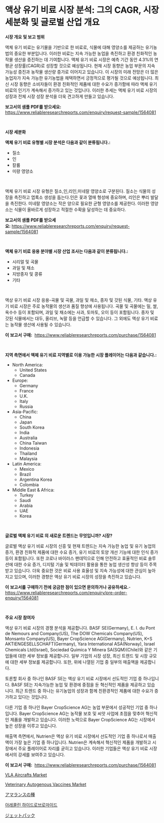 <p><h1>액상 유기 비료 시장 분석: 그의 CAGR, 시장 세분화 및 글로벌 산업 개요</h1></p><p><strong>시장 개요 및 보고 범위</strong></p>
<p><p>액체 유기 비료는 유기물을 기반으로 한 비료로, 식물에 대해 영양소를 제공하는 유기농법의 중요한 부분입니다. 이러한 비료는 지속 가능한 농업을 촉진하고 환경 친화적인 농작물 생산을 증진하는 데 기여합니다. 액체 유기 비료 시장은 예측 기간 동안 4.3%의 연평균 성장률(CAGR)로 성장할 것으로 예상됩니다. 현재 시장 동향은 농업 부문의 지속 가능성 증진과 농작물 생산량 증가로 이어지고 있습니다. 이 시장의 미래 전망은 더 많은 농업자가 지속 가능한 유기농법을 채택하면서 긍정적으로 평가될 것으로 예상됩니다. 최신 시장 동향은 소비자들이 환경 친화적인 제품에 대한 수요가 증가함에 따라 액체 유기 비료의 인기가 계속해서 증가하고 있는 것입니다. 이러한 추세는 액체 유기 비료 시장의 성장과 전체 시장 성장 분석을 더욱 견고하게 만들고 있습니다.</p></p>
<p><strong>보고서의 샘플 PDF를 받으세요:</strong> <a href="https://www.reliableresearchreports.com/enquiry/request-sample/1564081">https://www.reliableresearchreports.com/enquiry/request-sample/1564081</a></p>
<p>&nbsp;</p>
<p><strong>시장 세분화</strong></p>
<p><strong>액체 유기 비료 유형별 시장 분석은 다음과 같이 분류됩니다.:</strong></p>
<p><ul><li>질소</li><li>인</li><li>칼륨</li><li>미량 영양소</li></ul></p>
<p>&nbsp;</p>
<p><p>액체 유기 비료 시장 유형은 질소,인,리인,미네랄 영양소로 구분된다. 질소는 식물의 성장을 촉진하고 엽록소 생성을 돕는다.인은 꽃과 열매 형성에 중요하며, 리인은 뿌리 발달을 촉진한다. 미네랄 영양소는 작은 양으로 필요한 균형 영양소를 제공한다. 이러한 영양소는 식물이 올바르게 성장하고 적절한 수확을 달성하는 데 중요하다.</p></p>
<p><strong>보고서의 샘플 PDF를 받으세요:</strong>&nbsp;<a href="https://www.reliableresearchreports.com/enquiry/request-sample/1564081">https://www.reliableresearchreports.com/enquiry/request-sample/1564081</a></p>
<p>&nbsp;</p>
<p><strong> 액체 유기 비료 응용 분야별 시장 산업 조사는 다음과 같이 분류됩니다.:</strong></p>
<p><ul><li>시리얼 및 곡물</li><li>과일 및 채소</li><li>지방종자 및 콩류</li><li>기타</li></ul></p>
<p>&nbsp;</p>
<p><p>액상 유기 비료 시장 응용-곡물 및 곡물, 과일 및 채소, 종자 및 갓된 식물, 기타. 액상 유기 비료 시장은 주로 농작물의 생산과 품질 향상에 사용됩니다. 곡물 및 곡물에는 밀, 쌀, 옥수수 등이 포함되며, 과일 및 채소에는 사과, 토마토, 오이 등이 포함됩니다. 종자 및 갓된 식물에서는 대두, 올리브, 녹말 등을 언급할 수 있습니다. 그 외에도 액상 유기 비료는 농작물 생산에 사용될 수 있습니다.</p></p>
<p><strong>이 보고서 구매:</strong>&nbsp; <a href="https://www.reliableresearchreports.com/purchase/1564081">https://www.reliableresearchreports.com/purchase/1564081</a></p>
<p>&nbsp;</p>
<p><strong>지역 측면에서 액체 유기 비료 지역별로 이용 가능한 시장 플레이어는 다음과 같습니다.:</strong></p>
<p><ul>
    <li>
        North America:
        <ul>
            <li>United States</li>
            <li>Canada</li>
        </ul>
    </li>
    <li>
        Europe:
        <ul>
            <li>Germany</li>
            <li>France</li>
            <li>U.K.</li>
            <li>Italy</li>
            <li>Russia</li>
        </ul>
    </li>
    <li>
        Asia-Pacific:
        <ul>
            <li>China</li>
            <li>Japan</li>
            <li>South Korea</li>
            <li>India</li>
            <li>Australia</li>
            <li>China Taiwan</li>
            <li>Indonesia</li>
            <li>Thailand</li>
            <li>Malaysia</li>
        </ul>
    </li>
    <li>
        Latin America:
        <ul>
            <li>Mexico</li>
            <li>Brazil</li>
            <li>Argentina Korea</li>
            <li>Colombia</li>
        </ul>
    </li>
    <li>
        Middle East & Africa:
        <ul>
            <li>Turkey</li>
            <li>Saudi</li>
            <li>Arabia</li>
            <li>UAE</li>
            <li>Korea</li>
        </ul>
    </li>
    </ul></p>
<p>&nbsp;</p>
<p><strong>글로벌 액체 유기 비료 의 새로운 트렌드는 무엇입니까? 시장?</strong></p>
<p><p>글로벌 액상 유기 비료 시장의 신흥 및 현재 트렌드는 지속 가능한 농업 및 유기 농업의 증가, 환경 친화적 제품에 대한 수요 증가, 유기 비료의 토양 개선 기능에 대한 인식 증가 등이 포함됩니다. 또한 코로나 바이러스 팬데믹으로 인해 안전하고 효율적인 비료 솔루션에 대한 수요 증가, 디지털 기술 및 빅데이터 활용을 통한 농업 생산성 향상 등이 주목받고 있습니다. 더욱 중요한 것은 비료 사용 효율성 및 지속 가능성에 대한 관심이 높아지고 있으며, 이러한 경향은 액상 유기 비료 시장의 성장을 촉진하고 있습니다.</p></p>
<p><strong>이 보고서를 구매하기 전에 궁금한 점이 있으면 문의하거나 공유하세요.</strong>- <a href="https://www.reliableresearchreports.com/enquiry/pre-order-enquiry/1564081">https://www.reliableresearchreports.com/enquiry/pre-order-enquiry/1564081</a></p>
<p>&nbsp;</p>
<p><strong>주요 시장 참여자</strong></p>
<p><p>액상 유기 비료 시장의 경쟁 분석을 제공합니다. BASF SE(Germany), E. I. du Pont de Nemours and Company(US), The DOW Chemicals Company(US), Monsanto Company(US), Bayer CropScience AG(Germany), Nutrien, K+S AKTIENGESELLSCHAFT(Germany), Yara International ASA(Norway), Israel Chemicals Ltd(Israel), Sociedad Quimica Y Minera SA(SQM)(Chile)와 같은 기업들에 대한 세부 정보를 제공합니다. 일부 기업의 시장 성장, 최신 트렌드 및 시장 규모에 대한 세부 정보를 제공합니다. 또한, 위에 나열된 기업 중 일부의 매출액을 제공합니다.</p><p>토론할 회사 중 하나인 BASF SE는 액상 유기 비료 시장에서 선도적인 기업 중 하나입니다. BASF SE는 지속가능한 농업 및 환경에 중점을 둔 혁신적인 제품을 제공하고 있습니다. 최근 트렌드 중 하나는 유기농업의 성장과 함께 친환경적인 제품에 대한 수요가 증가하고 있다는 것입니다.</p><p>다른 기업 중 하나인 Bayer CropScience AG는 농업 부문에서 성공적인 기업 중 하나입니다. Bayer CropScience AG는 농작물 보호 및 씨앗 사업에 초점을 맞추어 혁신적인 제품을 개발하고 있습니다. 이러한 노력으로 Bayer CropScience AG는 시장에서 높은 성장을 이루고 있습니다.</p><p>매출액 측면에서, Nutrien은 액상 유기 비료 시장에서 선도적인 기업 중 하나로서 매출액이 가장 높은 기업 중 하나입니다. Nutrien은 계속해서 혁신적인 제품을 개발하고 시장에서 주요 플레이어로 자리를 굳히고 있습니다. 이러한 기업들은 액상 유기 비료 시장에서의 강세를 보여주고 있습니다.</p></p>
<p><strong>이 보고서 구매:</strong>&nbsp;&nbsp;<a href="https://www.reliableresearchreports.com/purchase/1564081">https://www.reliableresearchreports.com/purchase/1564081</a></p>
<p><p><a href="https://issuu.com/reportprime-2/docs/vla-aircrafts-market-size-2030.pptx">VLA Aircrafts Market</a></p><p><a href="https://issuu.com/reportprime-2/docs/veterinary-autogenous-vaccines-market-size-2030.pp">Veterinary Autogenous Vaccines Market</a></p><p><a href="https://medium.com/@rodhoppe07/%E3%82%A2%E3%83%9E%E3%83%A9%E3%83%B3%E3%82%B5%E3%82%B9%E3%81%AE%E7%A8%AE%E5%B8%82%E5%A0%B4-%E5%B8%82%E5%A0%B4%E3%81%AEcagr-%E5%B8%82%E5%A0%B4%E3%81%AE%E3%83%88%E3%83%AC%E3%83%B3%E3%83%89-%E3%81%8A%E3%82%88%E3%81%B3%E6%88%90%E9%95%B7%E6%88%A6%E7%95%A5%E3%81%AB%E9%96%A2%E3%81%99%E3%82%8B%E7%9F%A5%E8%A6%8B-4766a5a1f115">アマランスの種</a></p><p><a href="https://medium.com/@trevorkruvalis5678/%EC%95%84%EB%A0%89%EB%A1%A4%EB%A6%B0-%ED%95%98%EC%9D%B4%EB%93%9C%EB%A1%9C%EB%B8%8C%EB%A1%9C%EB%A7%88%EC%9D%B4%EB%93%9C-%EC%8B%9C%EC%9E%A5-%EB%A9%94%ED%8A%B8%EB%A6%AD%EC%8A%A4-%ED%95%B4%EB%8F%85-%EC%8B%9C%EC%9E%A5-%EC%A0%90%EC%9C%A0%EC%9C%A8-%ED%8A%B8%EB%A0%8C%EB%93%9C-%EB%B0%8F-%EC%84%B1%EC%9E%A5-%ED%8C%A8%ED%84%B4-c088c33fbc80">아레콜린 하이드로브로마이드</a></p><p><a href="https://github.com/bevdtkn4419963/Market-Research-Report-List-1/blob/main/90454157008.md">ジェットパック</a></p></p>
